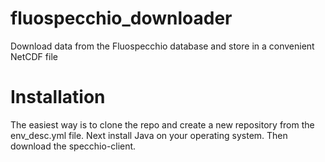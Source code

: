 # fluospecchio_downloader
 Download data from the Fluospecchio database and store in a convenient NetCDF file
# Installation
The easiest way is to clone the repo and create a new repository from the env_desc.yml file. 
Next install Java on your operating system.
Then download the specchio-client.
